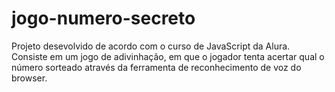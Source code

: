 # jogo-numero-secreto

Projeto desevolvido de acordo com o curso de JavaScript da Alura.
Consiste em um jogo de adivinhação, em que o jogador tenta acertar qual o número sorteado através da ferramenta de reconhecimento de voz do browser.

